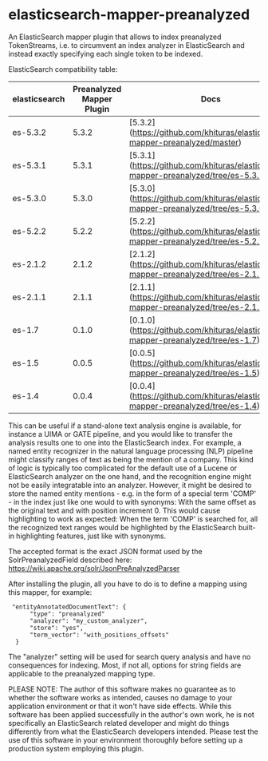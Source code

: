 elasticsearch-mapper-preanalyzed
================================

An ElasticSearch mapper plugin that allows to index preanalyzed TokenStreams, i.e. to circumvent an index analyzer in ElasticSearch and instead exactly specifying each single token to be indexed.

ElasticSearch compatibility table:

| elasticsearch |  Preanalyzed Mapper Plugin | Docs
|---------------|----------------------------|------
| es-5.3.2      |  5.3.2 | [5.3.2] (https://github.com/khituras/elasticsearch-mapper-preanalyzed/master)
| es-5.3.1      |  5.3.1 | [5.3.1] (https://github.com/khituras/elasticsearch-mapper-preanalyzed/tree/es-5.3.1)
| es-5.3.0      |  5.3.0 | [5.3.0] (https://github.com/khituras/elasticsearch-mapper-preanalyzed/tree/es-5.3.0)
| es-5.2.2      |  5.2.2 | [5.2.2] (https://github.com/khituras/elasticsearch-mapper-preanalyzed/tree/es-5.2.2)
| es-2.1.2      |  2.1.2 | [2.1.2] (https://github.com/khituras/elasticsearch-mapper-preanalyzed/tree/es-2.1.2)
| es-2.1.1      |  2.1.1 | [2.1.1] (https://github.com/khituras/elasticsearch-mapper-preanalyzed/tree/es-2.1.1)
| es-1.7		|  0.1.0 | [0.1.0] (https://github.com/khituras/elasticsearch-mapper-preanalyzed/tree/es-1.7)
| es-1.5        |  0.0.5 | [0.0.5] (https://github.com/khituras/elasticsearch-mapper-preanalyzed/tree/es-1.5)
| es-1.4        |  0.0.4 | [0.0.4] (https://github.com/khituras/elasticsearch-mapper-preanalyzed/tree/es-1.4)

This can be useful if a stand-alone text analysis engine is available, for instance a UIMA or GATE pipeline, and you would like to transfer the analysis results one to one into the ElasticSearch index.
For example, a named entity recognizer in the natural language processing (NLP) pipeline might classify ranges of text as being the mention of a company. This kind of logic is typically too complicated for the default use of a Lucene or ElasticSearch analyzer on the one hand, and the recognition engine might not be easily integratable into an analyzer. However, it might be desired to store the named entity mentions - e.g. in the form of a special term 'COMP' - in the index just like one would to with synonyms: With the same offset as the original text and with position increment 0. This would cause highlighting to work as expected: When the term 'COMP' is searched for, all the recognized text ranges would be highlighted by the ElasticSearch built-in highlighting features, just like with synonyms.

The accepted format is the exact JSON format used by the SolrPreanalyzedField described here: https://wiki.apache.org/solr/JsonPreAnalyzedParser

After installing the plugin, all you have to do is to define a mapping using this mapper, for example:

     "entityAnnotatedDocumentText": {
          "type": "preanalyzed"
          "analyzer": "my_custom_analyzer",
          "store": "yes",
          "term_vector": "with_positions_offsets"
      }
        
The "analyzer" setting will be used for search query analysis and have no consequences for indexing.
Most, if not all, options for string fields are applicable to the preanalyzed mapping type.

PLEASE NOTE: The author of this software makes no guarantee as to whether the software works as intended, causes no damage to your application environment or that it won't have side effects. While this software has been applied successfully in the author's own work, he is not specifically an ElasticSearch related developer and might do things differently from what the ElasticSearch developers intended. Please test the use of this software in your environment thoroughly before setting up a production system employing this plugin.
